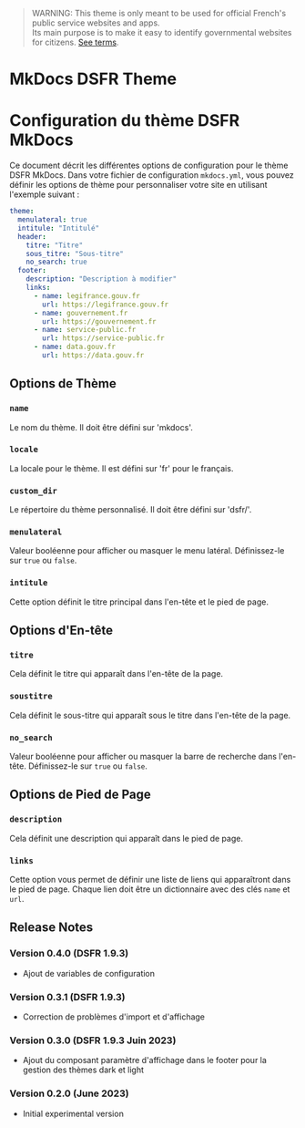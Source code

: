 > WARNING: This theme is only meant to be used for official French's public service websites and apps.  
> Its main purpose is to make it easy to identify governmental websites for
> citizens. [See terms](https://www.systeme-de-design.gouv.fr/cgu/).

# MkDocs DSFR Theme

# Configuration du thème DSFR MkDocs

Ce document décrit les différentes options de configuration pour le thème DSFR MkDocs.
Dans votre fichier de configuration `mkdocs.yml`, vous pouvez définir les options de thème pour personnaliser
votre site en utilisant l'exemple suivant :

```yaml
theme:
  menulateral: true
  intitule: "Intitulé"
  header:
    titre: "Titre"
    sous_titre: "Sous-titre"
    no_search: true
  footer:
    description: "Description à modifier"
    links:
      - name: legifrance.gouv.fr
        url: https://legifrance.gouv.fr
      - name: gouvernement.fr
        url: https://gouvernement.fr
      - name: service-public.fr
        url: https://service-public.fr
      - name: data.gouv.fr
        url: https://data.gouv.fr
```

## Options de Thème

### `name`

Le nom du thème. Il doit être défini sur 'mkdocs'.

### `locale`

La locale pour le thème. Il est défini sur 'fr' pour le français.

### `custom_dir`

Le répertoire du thème personnalisé. Il doit être défini sur 'dsfr/'.

### `menulateral`

Valeur booléenne pour afficher ou masquer le menu latéral. Définissez-le sur `true` ou `false`.

### `intitule`

Cette option définit le titre principal dans l'en-tête et le pied de page.

## Options d'En-tête

### `titre`

Cela définit le titre qui apparaît dans l'en-tête de la page.

### `soustitre`

Cela définit le sous-titre qui apparaît sous le titre dans l'en-tête de la page.

### `no_search`

Valeur booléenne pour afficher ou masquer la barre de recherche dans l'en-tête. Définissez-le sur `true` ou `false`.

## Options de Pied de Page

### `description`

Cela définit une description qui apparaît dans le pied de page.

### `links`

Cette option vous permet de définir une liste de liens qui apparaîtront dans le pied de page. Chaque lien doit être un
dictionnaire avec des clés `name` et `url`.

## Release Notes

### Version 0.4.0 (DSFR 1.9.3)

* Ajout de variables de configuration

### Version 0.3.1 (DSFR 1.9.3)

* Correction de problèmes d'import et d'affichage

### Version 0.3.0 (DSFR 1.9.3 Juin 2023)

* Ajout du composant paramètre d'affichage dans le footer pour la gestion des thèmes dark et light

### Version 0.2.0 (June 2023)

* Initial experimental version

